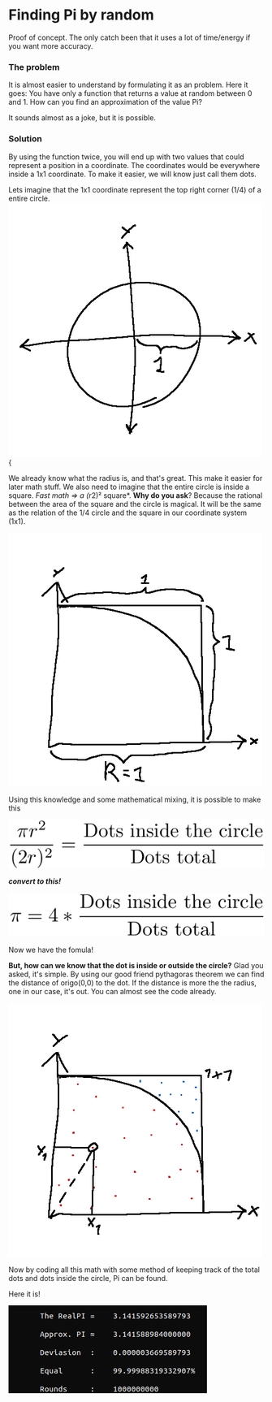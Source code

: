 
# Finding Pi by random
Proof of concept. The only catch been that it uses a lot of time/energy if you want more accuracy.

### The problem
It is almost easier to understand by formulating it as an problem. Here it goes:
You have only a function that returns a value at random between 0 and 1. How can you find an approximation of the value Pi?

It sounds almost as a joke, but it is possible. 

### Solution
By using the function twice, you will end up with two values that could represent a position in a coordinate. The coordinates would be everywhere inside a 1x1 coordinate. To make it easier, we will know just call them dots.

Lets imagine that the 1x1 coordinate represent the top right corner (1/4) of a entire circle. 
![Relation|](img/ballen.png){


We already know what the radius is, and that's great. This make it easier for later math stuff. 
We also need to imagine that the entire circle is inside a square. *Fast math => a (r*2)² square*. 
**Why do you ask**? Because the rational between the area of the square and the circle is magical. 
It will be the same as the relation of the 1/4 circle and the square in our coordinate system (1x1).

![Zoom](img/zoom.png)





Using this knowledge and some mathematical mixing, it is possible to make this

![FirstFormula](img/relation.png)

***convert to this!*** 

![lastFormula](img/formula.png)

Now we have the fomula!

**But, how can we know that the dot is inside or outside the circle?** Glad you asked, it's simple. By using our good friend pythagoras theorem we can find the distance of origo(0,0) to the dot. If the distance is more the the radius, one in our case, it's out. You can almost see the code already.

![dotsdist](img/dotsKordi.png)

Now by coding all this math with some method of keeping track of the total dots and dots inside the circle, Pi can be found. 



Here it is!

![res](img/screen.png)
